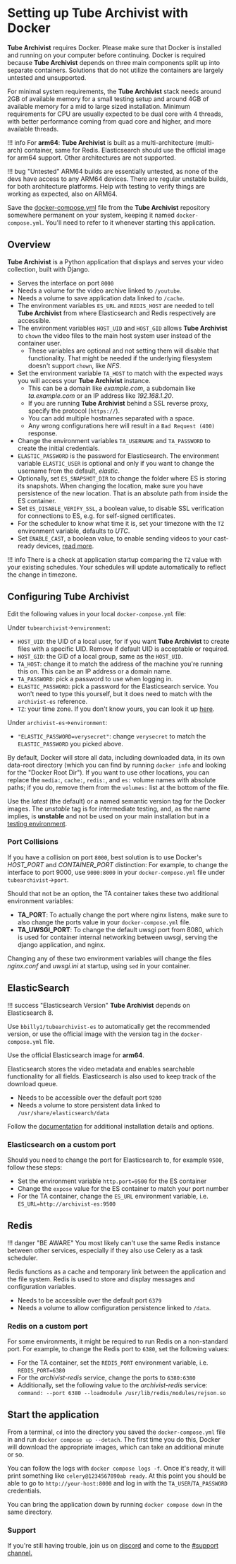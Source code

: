 # Setting up Tube Archivist with Docker  

**Tube Archivist** requires Docker. Please make sure that Docker is installed and running on your computer before continuing.
Docker is required because **Tube Archivist** depends on three main components split up into separate containers. Solutions that do not utilize the containers are largely untested and unsupported.

For minimal system requirements, the **Tube Archivist** stack needs around 2GB of available memory for a small testing setup and around 4GB of available memory for a mid to large sized installation. Minimum requirements for CPU are usually expected to be dual core with 4 threads, with better performance coming from quad core and higher, and more available threads.

!!! info
    For **arm64**: **Tube Archivist** is built as a multi-architecture (multi-arch) container, same for Redis. Elasticsearch should use the official image for arm64 support. Other architectures are not supported.

!!! bug "Untested"
    ARM64 builds are essentially untested, as none of the devs have access to any ARM64 devices. There are regular unstable builds, for both architecture platforms. Help with testing to verify things are working as expected, also on ARM64.


Save the [docker-compose.yml](https://github.com/tubearchivist/tubearchivist/blob/master/docker-compose.yml) file from the **Tube Archivist** repository somewhere permanent on your system, keeping it named `docker-compose.yml`. You'll need to refer to it whenever starting this application.

## Overview  
**Tube Archivist** is a Python application that displays and serves your video collection, built with Django.  

  - Serves the interface on port `8000`
  - Needs a volume for the video archive linked to `/youtube`. 
  - Needs a volume to save application data linked to `/cache`.  
  - The environment variables `ES_URL` and `REDIS_HOST` are needed to tell **Tube Archivist** from where Elasticsearch and Redis respectively are accessible.  
  - The environment variables `HOST_UID` and `HOST_GID` allows **Tube Archivist** to `chown` the video files to the main host system user instead of the container user.
    - These variables are optional and not setting them will disable that functionality. That might be needed if the underlying filesystem doesn't support `chown`, like *NFS*.   
  - Set the environment variable `TA_HOST` to match with the expected ways you will access your **Tube Archivist** instance.
    - This can be a domain like *example.com*, a subdomain like *ta.example.com* or an IP address like *192.168.1.20*.
    - If you are running **Tube Archivist** behind a SSL reverse proxy, specify the protocol (`https://`).
    - You can add multiple hostnames separated with a space.
    - Any wrong configurations here will result in a `Bad Request (400)` response.
  - Change the environment variables `TA_USERNAME` and `TA_PASSWORD` to create the initial credentials.   
  - `ELASTIC_PASSWORD` is the password for Elasticsearch. The environment variable `ELASTIC_USER` is optional and only if you want to change the username from the default, *elastic*.  
  - Optionally, set `ES_SNAPSHOT_DIR` to change the folder where ES is storing its snapshots. When changing the location, make sure you have persistence of the new location. That is an absolute path from inside the ES container.
  - Set `ES_DISABLE_VERIFY_SSL`, a boolean value, to disable SSL verification for connections to ES, e.g. for self-signed certificates.
  - For the scheduler to know what time it is, set your timezone with the `TZ` environment variable, defaults to *UTC*.
  - Set `ENABLE_CAST`, a boolean value, to enable sending videos to your cast-ready devices, [read more](../configuration/cast.md). 

!!! info
    There is a check at application startup comparing the `TZ` value with your existing schedules. Your schedules will update automatically to reflect the change in timezone.


## Configuring Tube Archivist  
Edit the following values in your local `docker-compose.yml` file:  

Under `tubearchivist`->`environment`:

  - `HOST_UID`: the UID of a local user, for if you want **Tube Archivist** to create files with a specific UID. Remove if default UID is acceptable or required.
  - `HOST_GID`: the GID of a local group, same as the `HOST_UID`.
  - `TA_HOST`: change it to match the address of the machine you're running this on. This can be an IP address or a domain name.
  - `TA_PASSWORD`: pick a password to use when logging in.
  - `ELASTIC_PASSWORD`: pick a password for the Elasticsearch service. You won't need to type this yourself, but it does need to match with the `archivist-es` reference.
  - `TZ`: your time zone. If you don't know yours, you can look it up [here](https://www.timezoneconverter.com/cgi-bin/findzone/findzone).

Under `archivist-es`->`environment`:

 - `"ELASTIC_PASSWORD=verysecret"`: change `verysecret` to match the `ELASTIC_PASSWORD` you picked above.


By default, Docker will store all data, including downloaded data, in its own data-root directory (which you can find by running `docker info` and looking for the "Docker Root Dir"). If you want to use other locations, you can replace the `media:`, `cache:`, `redis:`, and `es:` volume names with absolute paths; if you do, remove them from the `volumes:` list at the bottom of the file.

Use the *latest* (the default) or a named semantic version tag for the Docker images. The *unstable* tag is for intermediate testing, and, as the name implies, is **unstable** and not be used on your main installation but in a [testing environment](https://github.com/tubearchivist/tubearchivist/blob/master/CONTRIBUTING.md).  


### Port Collisions  
If you have a collision on port `8000`, best solution is to use Docker's *HOST_PORT* and *CONTAINER_PORT* distinction: For example, to change the interface to port 9000, use `9000:8000` in your `docker-compose.yml` file under `tubearchivist`->`port`.  

Should that not be an option, the TA container takes these two additional environment variables:  

  - **TA_PORT**: To actually change the port where nginx listens, make sure to also change the ports value in your `docker-compose.yml` file.  
  - **TA_UWSGI_PORT**: To change the default uwsgi port from 8080, which is used for container internal networking between uwsgi, serving the django application, and nginx. 
 
Changing any of these two environment variables will change the files *nginx.conf* and *uwsgi.ini* at startup, using `sed` in your container.  

## ElasticSearch  
!!! success "Elasticsearch Version"
    **Tube Archivist** depends on Elasticsearch 8. 

Use `bbilly1/tubearchivist-es` to automatically get the recommended version, or use the official image with the version tag in the `docker-compose.yml` file.

Use the official Elasticsearch image for **arm64**.

Elasticsearch stores the video metadata and enables searchable functionality for all fields. Elasticsearch is also used to keep track of the download queue.

  - Needs to be accessible over the default port `9200`
  - Needs a volume to store persistent data linked to `/usr/share/elasticsearch/data`

Follow the [documentation](https://www.elastic.co/guide/en/elasticsearch/reference/current/docker.html) for additional installation details and options.

### Elasticsearch on a custom port
Should you need to change the port for Elasticsearch to, for example `9500`, follow these steps:

  - Set the environment variable `http.port=9500` for the ES container
  - Change the `expose` value for the ES container to match your port number
  - For the TA container, change the `ES_URL` environment variable, i.e. `ES_URL=http://archivist-es:9500`  

## Redis  

!!! danger "BE AWARE"
    You most likely can't use the same Redis instance between other services, especially if they also use Celery as a task scheduler.

Redis functions as a cache and temporary link between the application and the file system. Redis is used to store and display messages and configuration variables.

  - Needs to be accessible over the default port `6379`
  - Needs a volume to allow configuration persistence linked to `/data`.

### Redis on a custom port
For some environments, it might be required to run Redis on a non-standard port. For example, to change the Redis port to `6380`, set the following values:  

- For the TA container, set the `REDIS_PORT` environment variable, i.e. `REDIS_PORT=6380`
- For the *archivist-redis* service, change the ports to `6380:6380`
- Additionally, set the following value to the *archivist-redis* service: `command: --port 6380 --loadmodule /usr/lib/redis/modules/rejson.so`  

## Start the application

From a terminal, `cd` into the directory you saved the `docker-compose.yml` file in and run `docker compose up --detach`. The first time you do this, Docker will download the appropriate images, which can take an additional minute or so.

You can follow the logs with `docker compose logs -f`. Once it's ready, it will print something like `celery@1234567890ab ready`. At this point you should be able to go to `http://your-host:8000` and log in with the `TA_USER`/`TA_PASSWORD` credentials.

You can bring the application down by running `docker compose down` in the same directory.

### Support

If you're still having trouble, join us on [discord](https://www.tubearchivist.com/discord) and come to the [#support channel.](https://discord.com/channels/920056098122248193/1006394050217246772)